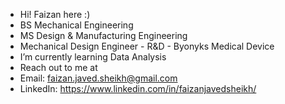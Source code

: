 - Hi! Faizan here :)
- BS Mechanical Engineering
- MS Design & Manufacturing Engineering
- Mechanical Design Engineer - R&D - Byonyks Medical Device 
- I’m currently learning Data Analysis
- Reach out to me at
-   Email: faizan.javed.sheikh@gmail.com
-   LinkedIn: https://www.linkedin.com/in/faizanjavedsheikh/

<!---
faizanjavedsheikh/faizanjavedsheikh is a ✨ special ✨ repository because its `README.md` (this file) appears on your GitHub profile.
You can click the Preview link to take a look at your changes.
--->
